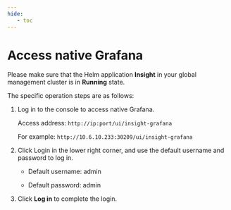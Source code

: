 ```yaml
---
hide:
   - toc
---
```


# Access native Grafana

Please make sure that the Helm application __Insight__ in your global management cluster is in __Running__ state.

The specific operation steps are as follows:

1. Log in to the console to access native Grafana.

    Access address: `http://ip:port/ui/insight-grafana`

    For example: `http://10.6.10.233:30209/ui/insight-grafana`

2. Click Login in the lower right corner, and use the default username and password to log in.

    - Default username: admin

    - Default password: admin

3. Click __Log in__ to complete the login.

